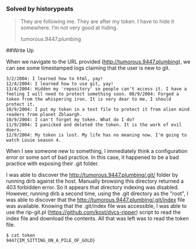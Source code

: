 ### Solved by historypeats

> They are following me. They are after my token. I have to hide it somewhere. I’m not very good at hiding.
>
> tumorous.9447.plumbing

##Write Up

When we navigate to the URL provided (http://tumorous.9447.plumbing), we can see some timestamped logs claiming that the user is new to git.

```
3/2/2004: I learned how to html, yay! 
12/4/2004: I learned how to use git, yay! 
13/4/2004: Hidden my 'repository' so people can't access it. I have a feeling I will need to protect something soon. 08/9/2004: Forged a token from the whispering iron. It is very dear to me, I should protect it. 
10/9/2004: I put my token in a text file to protect it from alien mind readers from planet Zblaargh. 
10/9/2004: I can't forget my token. What do I do? 
11/9/2004: I panicked and deleted the token. It is the work of evil doers. 
12/9/2004: My token is lost. My life has no meaning now. I'm going to watch Louie season 4.
```
When I see someone new to something, I immediately think a configuration error or some sort of bad practice. In this case, it happened to be a bad practice with exposing their .git folder.

I was able to discover the http://tumorous.9447.plumbing/.git/ folder by running dirb against the host. Manually browsing this directory returned a 403 forbidden error. So it appears that directory indexing was disabled. However, running dirb a second time, using the .git directory as the "root", I was able to discover that the http://tumorous.9447.plumbing/.git/index file was available. Knowing that the .git/index file was accessible, I was able to use the rip-git.pl (https://github.com/kost/dvcs-ripper) script to read the index file and download the contents. All that was left was to read the token file.

```
$ cat token
9447{IM_SITTING_ON_A_PILE_OF_GOLD}
```
